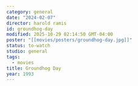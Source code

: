 ```yaml
---
category: general
date: "2024-02-07"
director: harold ramis
id: groundhog-day
modified: 2025-10-29 02:14:50 GMT-04:00
poster: "[[movies/posters/groundhog-day.jpg]]"
status: to-watch
studio: general
tags:
  - movies
title: Groundhog Day
year: 1993
---
```

